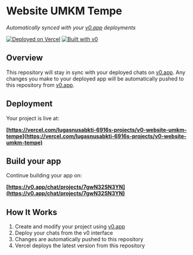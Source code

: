 # Website UMKM Tempe

*Automatically synced with your [v0.app](https://v0.app) deployments*

[![Deployed on Vercel](https://img.shields.io/badge/Deployed%20on-Vercel-black?style=for-the-badge&logo=vercel)](https://vercel.com/lugasnusabkti-6916s-projects/v0-website-umkm-tempe)
[![Built with v0](https://img.shields.io/badge/Built%20with-v0.app-black?style=for-the-badge)](https://v0.app/chat/projects/7gwN32SN3YN)

## Overview

This repository will stay in sync with your deployed chats on [v0.app](https://v0.app).
Any changes you make to your deployed app will be automatically pushed to this repository from [v0.app](https://v0.app).

## Deployment

Your project is live at:

**[https://vercel.com/lugasnusabkti-6916s-projects/v0-website-umkm-tempe](https://vercel.com/lugasnusabkti-6916s-projects/v0-website-umkm-tempe)**

## Build your app

Continue building your app on:

**[https://v0.app/chat/projects/7gwN32SN3YN](https://v0.app/chat/projects/7gwN32SN3YN)**

## How It Works

1. Create and modify your project using [v0.app](https://v0.app)
2. Deploy your chats from the v0 interface
3. Changes are automatically pushed to this repository
4. Vercel deploys the latest version from this repository